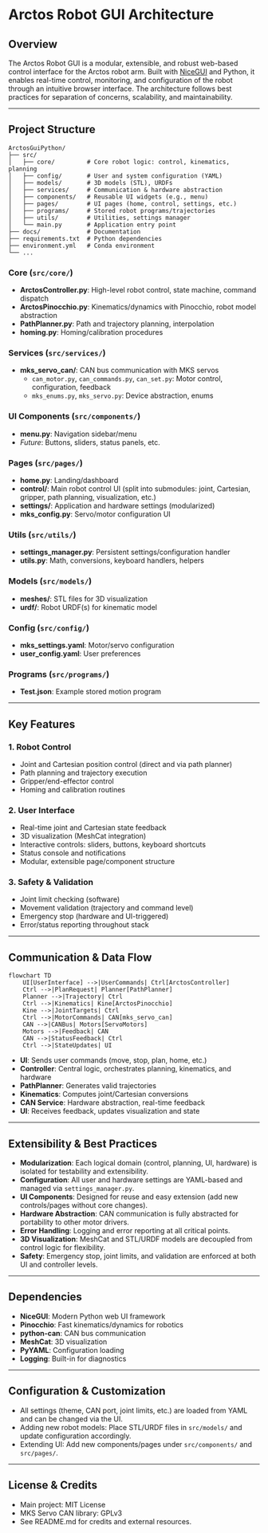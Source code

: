 # Arctos Robot GUI Architecture

## Overview
The Arctos Robot GUI is a modular, extensible, and robust web-based control interface for the Arctos robot arm. Built with [NiceGUI](https://nicegui.io/) and Python, it enables real-time control, monitoring, and configuration of the robot through an intuitive browser interface. The architecture follows best practices for separation of concerns, scalability, and maintainability.

---

## Project Structure

```
ArctosGuiPython/
├── src/
│   ├── core/         # Core robot logic: control, kinematics, planning
│   ├── config/       # User and system configuration (YAML)
│   ├── models/       # 3D models (STL), URDFs
│   ├── services/     # Communication & hardware abstraction
│   ├── components/   # Reusable UI widgets (e.g., menu)
│   ├── pages/        # UI pages (home, control, settings, etc.)
│   ├── programs/     # Stored robot programs/trajectories
│   ├── utils/        # Utilities, settings manager
│   └── main.py       # Application entry point
├── docs/             # Documentation
├── requirements.txt  # Python dependencies
├── environment.yml   # Conda environment
└── ...
```

### Core (`src/core/`)
- **ArctosController.py**: High-level robot control, state machine, command dispatch
- **ArctosPinocchio.py**: Kinematics/dynamics with Pinocchio, robot model abstraction
- **PathPlanner.py**: Path and trajectory planning, interpolation
- **homing.py**: Homing/calibration procedures

### Services (`src/services/`)
- **mks_servo_can/**: CAN bus communication with MKS servos
  - `can_motor.py`, `can_commands.py`, `can_set.py`: Motor control, configuration, feedback
  - `mks_enums.py`, `mks_servo.py`: Device abstraction, enums

### UI Components (`src/components/`)
- **menu.py**: Navigation sidebar/menu
- _Future_: Buttons, sliders, status panels, etc.

### Pages (`src/pages/`)
- **home.py**: Landing/dashboard
- **control/**: Main robot control UI (split into submodules: joint, Cartesian, gripper, path planning, visualization, etc.)
- **settings/**: Application and hardware settings (modularized)
- **mks_config.py**: Servo/motor configuration UI

### Utils (`src/utils/`)
- **settings_manager.py**: Persistent settings/configuration handler
- **utils.py**: Math, conversions, keyboard handlers, helpers

### Models (`src/models/`)
- **meshes/**: STL files for 3D visualization
- **urdf/**: Robot URDF(s) for kinematic model

### Config (`src/config/`)
- **mks_settings.yaml**: Motor/servo configuration
- **user_config.yaml**: User preferences

### Programs (`src/programs/`)
- **Test.json**: Example stored motion program

---

## Key Features

### 1. Robot Control
- Joint and Cartesian position control (direct and via path planner)
- Path planning and trajectory execution
- Gripper/end-effector control
- Homing and calibration routines

### 2. User Interface
- Real-time joint and Cartesian state feedback
- 3D visualization (MeshCat integration)
- Interactive controls: sliders, buttons, keyboard shortcuts
- Status console and notifications
- Modular, extensible page/component structure

### 3. Safety & Validation
- Joint limit checking (software)
- Movement validation (trajectory and command level)
- Emergency stop (hardware and UI-triggered)
- Error/status reporting throughout stack

---

## Communication & Data Flow

```mermaid
flowchart TD
    UI[UserInterface] -->|UserCommands| Ctrl[ArctosController]
    Ctrl -->|PlanRequest| Planner[PathPlanner]
    Planner -->|Trajectory| Ctrl
    Ctrl -->|Kinematics| Kine[ArctosPinocchio]
    Kine -->|JointTargets| Ctrl
    Ctrl -->|MotorCommands| CAN[mks_servo_can]
    CAN -->|CANBus| Motors[ServoMotors]
    Motors -->|Feedback| CAN
    CAN -->|StatusFeedback| Ctrl
    Ctrl -->|StateUpdates| UI
```

- **UI**: Sends user commands (move, stop, plan, home, etc.)
- **Controller**: Central logic, orchestrates planning, kinematics, and hardware
- **PathPlanner**: Generates valid trajectories
- **Kinematics**: Computes joint/Cartesian conversions
- **CAN Service**: Hardware abstraction, real-time feedback
- **UI**: Receives feedback, updates visualization and state

---

## Extensibility & Best Practices

- **Modularization**: Each logical domain (control, planning, UI, hardware) is isolated for testability and extensibility.
- **Configuration**: All user and hardware settings are YAML-based and managed via `settings_manager.py`.
- **UI Components**: Designed for reuse and easy extension (add new controls/pages without core changes).
- **Hardware Abstraction**: CAN communication is fully abstracted for portability to other motor drivers.
- **Error Handling**: Logging and error reporting at all critical points.
- **3D Visualization**: MeshCat and STL/URDF models are decoupled from control logic for flexibility.
- **Safety**: Emergency stop, joint limits, and validation are enforced at both UI and controller levels.

---

## Dependencies

- **NiceGUI**: Modern Python web UI framework
- **Pinocchio**: Fast kinematics/dynamics for robotics
- **python-can**: CAN bus communication
- **MeshCat**: 3D visualization
- **PyYAML**: Configuration loading
- **Logging**: Built-in for diagnostics

---

## Configuration & Customization
- All settings (theme, CAN port, joint limits, etc.) are loaded from YAML and can be changed via the UI.
- Adding new robot models: Place STL/URDF files in `src/models/` and update configuration accordingly.
- Extending UI: Add new components/pages under `src/components/` and `src/pages/`.

---

## License & Credits
- Main project: MIT License
- MKS Servo CAN library: GPLv3
- See README.md for credits and external resources.
